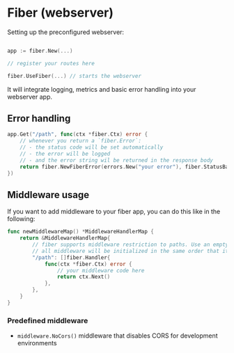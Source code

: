 # Fiber (webserver)

Setting up the preconfigured webserver:

```go

app := fiber.New(...)

// register your routes here

fiber.UseFiber(...) // starts the webserver
```

It will integrate logging, metrics and basic error handling into your webserver app.

## Error handling

```go
app.Get("/path", func(ctx *fiber.Ctx) error {
	// whenever you return a `fiber.Error`:
	// - the status code will be set automatically
	// - the error will be logged
	// - and the error string wil be returned in the response body
	return fiber.NewFiberError(errors.New("your error"), fiber.StatusBadRequest)
})
```

## Middleware usage

If you want to add middleware to your fiber app, you can do this like in the following:

```go
func newMiddlewareMap() *MiddlewareHandlerMap {
	return &MiddlewareHandlerMap{
		// fiber supports middleware restriction to paths. Use an empty string for global middleware.
		// all middleware will be initialized in the same order that it is defined.
		"/path": []fiber.Handler{
			func(ctx *fiber.Ctx) error {
				// your middleware code here
				return ctx.Next()
			},
		},
	}
}
```

### Predefined middleware

- `middleware.NoCors()` middleware that disables CORS for development environments
